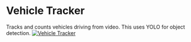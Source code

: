 # Vehicle Tracker
Tracks and counts vehicles driving from video. This uses YOLO for object detection.
[![Vehicle Tracker](https://imgur.com/Cio6LvN)]([https://www.youtube.com/watch?v=StTqXEQ2l-Y](https://youtu.be/pKSMoAMySSA) "Vehicle Tracker")



